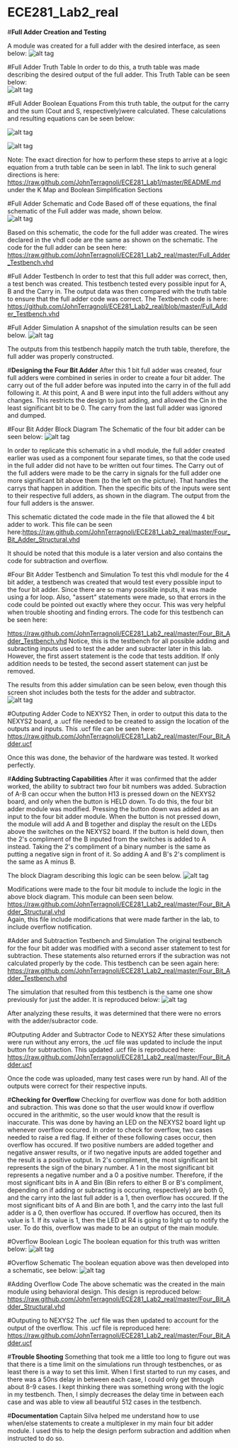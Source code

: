 ECE281_Lab2_real
================



#**Full Adder Creation and Testing**

A module was created for a full adder with the desired interface, as seen below: 
![alt tag](https://raw.github.com/JohnTerragnoli/ECE281_Lab2_real/master/Full%20Adder%20Interface.JPG "Full Adder Interface")


#Full Adder Truth Table
In order to do this, a truth table was made describing the desired output of the full adder.  This Truth Table can be seen below:  
![alt tag](https://raw.github.com/JohnTerragnoli/ECE281_Lab2_real/master/Full%20Adder%20Truth%20Table.PNG "Full Adder Truth Table")


#Full Adder Boolean Equations 
From this truth table, the output for the carry  and the sum (Cout and S, respectively)were calculated.  These calculations and resulting equations can be seen below: 


![alt tag](https://raw.github.com/JohnTerragnoli/ECE281_Lab2_real/master/Full%20Adder%20Cout%20logic.PNG "Carry Out Logic Calculations")

![alt tag](https://raw.github.com/JohnTerragnoli/ECE281_Lab2_real/master/full%20adder%20Sout%20Logic.PNG "Sum Logic Calculations")

Note: The exact direction for how to perform these steps to arrive at a logic equation from a truth table can be seen in lab1.  The link to such general directions is here: https://raw.github.com/JohnTerragnoli/ECE281_Lab1/master/README.md under the K Map and Boolean Simplification Sections


#Full Adder Schematic and Code
Based off of these equations, the final schematic of the Full adder was made, shown below.  
![alt tag](https://raw.github.com/JohnTerragnoli/ECE281_Lab2_real/master/Full%20Adder%20Schematic.JPG "Full Adder Schematic")

Based on this schematic, the code for the full adder was created.  The wires declared in the vhdl code are the same as shown on the schematic.  The code for the full adder can be seen here:  https://raw.github.com/JohnTerragnoli/ECE281_Lab2_real/master/Full_Adder_Testbench.vhd   


#Full Adder Testbench
In order to test that this full adder was correct, then, a test bench was created.  This testbench tested every possible input for A, B and the Carry in.  The output data was then compared with the truth table to ensure that the full adder code was correct.  The Textbench code is here: https://github.com/JohnTerragnoli/ECE281_Lab2_real/blob/master/Full_Adder_Testbench.vhd  


#Full Adder Simulation
A snapshot of the simulation results can be seen below. 
![alt tag](https://raw.github.com/JohnTerragnoli/ECE281_Lab2_real/master/Full_Adder_Testbench_Simulation.PNG "Full Adder Simulation Results")

The outputs from this testbench happily match the truth table, therefore, the full adder was properly constructed.  




#**Designing the Four Bit Adder**
After this 1 bit full adder was created, four full adders were combined in series in order to create a four bit adder.  The carry out of the full adder before was inputed into the carry in of the full add following it.  At this point, A and B were input into the full adders without any changes.  This restricts the design to just adding, and allowed the Cin in the least significant bit to be 0.  The carry from the last full adder was ignored and dumped.  


#Four Bit Adder Block Diagram
The Schematic of the four bit adder can be seen below: 
![alt tag](https://raw.github.com/JohnTerragnoli/ECE281_Lab2_real/master/4%20Bit%20Adder%20Schematic.JPG "$ Bit Adder Block Diagram")

In order to replicate this schematic in a vhdl module, the full adder created earlier was used as a component four separate times, so that the code used in the full adder did not have to be written out four times. The Carry out of the full adders were made to be the carry in signals for the full adder one more significant bit above them (to the left on the picture).  That handles the carrys that happen in addition.  Then the specific bits of the inputs were sent to their respective full adders, as shown in the diagram. The output from the four full adders is the answer.  


This schematic dictated the code made in the file that allowed the 4 bit adder to work.  This file can be seen here:https://raw.github.com/JohnTerragnoli/ECE281_Lab2_real/master/Four_Bit_Adder_Structural.vhd 

It should be noted that this module is a later version and also contains the code for subtraction and overflow.  


#Four Bit Adder Testbench and Simulation
To test this vhdl module for the 4 bit adder, a testbench was created that would test every possible input to the four bit adder.  Since there are so many possible inputs, it was made using a for loop.  Also, "assert" statements were made, so that errors in the code could be pointed out exactly where they occur.  This was very helpful when trouble shooting and finding errors.  The code for this testbench can be seen here: 

https://raw.github.com/JohnTerragnoli/ECE281_Lab2_real/master/Four_Bit_Adder_Testbench.vhd 
Notice, this is the testbench for all possible adding and subracting inputs used to test the adder and subracter later in this lab.  However, the first assert statement is the code that tests addition.  If only addition needs to be tested, the second assert statement can just be removed.  

The results from this adder simulation can be seen below, even though this screen shot includes both the tests for the adder and subtractor.  
![alt tag](https://raw.github.com/JohnTerragnoli/ECE281_Lab2_real/master/Four%20Bit%20Adder%20Simulation%20Results.PNG "Four Bit Adder Simulation Results")



#Outputing Adder Code to NEXYS2
Then, in order to output this data to the NEXYS2 board, a .ucf file needed to be created to assign the location of the outputs and inputs.  This .ucf file can be seen here: 
https://raw.github.com/JohnTerragnoli/ECE281_Lab2_real/master/Four_Bit_Adder.ucf  

Once this was done, the behavior of the hardware was tested.  It worked perfectly.  


#**Adding Subtracting Capabilities**
After it was confirmed that the adder worked, the ability to subtract two four bit numbers was added.  Subraction of A-B can occur when the button H13 is pressed down on the NEXYS2 board, and only when the button is HELD down.  To do this, the four bit adder module was modified.  Pressing the button down was added as an input to the four bit adder module.  When the button is not pressed down, the module will add A and B together and display the result on the LEDs above the switches on the NEXYS2 board.  If the button is held down, then the 2's compliment of the B inputed from the switches is added to A instead.  Taking the 2's compliment of a binary number is the same as putting a negative sign in front of it.  So adding A and B's 2's compliment is the same as A minus B.  

The block Diagram describing this logic can be seen below.
![alt tag](https://raw.github.com/JohnTerragnoli/ECE281_Lab2_real/master/Subtractor%20Schematic.JPG "Integrating Subtraction Schematic")


Modifications were made to the four bit module to include the logic in the above block diagram.  This module can been seen below.  https://raw.github.com/JohnTerragnoli/ECE281_Lab2_real/master/Four_Bit_Adder_Structural.vhd  
Again, this file include modifications that were made farther in the lab, to include overflow notification.  


#Adder and Subtraction Testbench and Simulation
The original testbench for the four bit adder was modified with a second asser statement to test for subtraction.  These statements also returned errors if the subraction was not calculated properly by the code.   This testbench can be seen again here: https://raw.github.com/JohnTerragnoli/ECE281_Lab2_real/master/Four_Bit_Adder_Testbench.vhd

The simulation that resulted from this testbench is the same one show previously for just the adder.  It is reproduced below: 
![alt tag](https://raw.github.com/JohnTerragnoli/ECE281_Lab2_real/master/Four%20Bit%20Adder%20Simulation%20Results.PNG "Adder and Subractor Simulation Results")

After analyzing these results, it was determined that there were no errors with the adder/subractor code.  


#Outputing Adder and Subtractor Code to NEXYS2
After these simulations were run without any errors, the .ucf file was updated to include the input button for subtraction.  This updated .ucf file is reproduced here: https://raw.github.com/JohnTerragnoli/ECE281_Lab2_real/master/Four_Bit_Adder.ucf

Once the code was uploaded, many test cases were run by hand.  All of the outputs were correct for their respective inputs.  

#**Checking for Overflow**
Checking for overflow was done for both addition and subraction.  This was done so that the user would know if overflow occured in the arithmitic, so the user would know that the result is inaccurate.  This was done by having an LED on the NEXYS2 board light up whenever overflow occured.  In order to check for overflow, two cases needed to raise a red flag.  If either of these following cases occur, then overflow has occured.  If two positive numbers are added together and negative answer results, or if two negative inputs are added together and the result is a positive output.  In 2's compliment, the most significant bit represents the sign of the binary number. A 1 in the most significant bit represents a negative number and a 0 a positive number.  Therefore, if the most significant bits in A and Bin (Bin refers to either B or B's compliment, depending on if adding or subracting is occuring, respectively) are both 0, and the carry into the last full adder is a 1, then overflow has occured.  If the most significant bits of A and Bin are both 1, and the carry into the last full adder is a 0, then overflow has occured.  If overflow has occured, then its value is 1.  If its value is 1, then the LED at R4 is going to light up to notify the user.  To do this, overflow was made to be an output of the main module.  


#Overflow Boolean Logic
The boolean equation for this truth was written below:
![alt tag](https://raw.github.com/JohnTerragnoli/ECE281_Lab2_real/master/Overflow%20Equation.PNG "Overflow Boolean Logic")

#Overflow Schematic
The boolean equation above was then developed into a schematic, see below:
![alt tag](https://raw.github.com/JohnTerragnoli/ECE281_Lab2_real/master/Overflow%20Schematic.JPG "Overflow Schematic")


#Adding Overflow Code
The above schematic was the created in the main module using behavioral design.  This design is reproduced below:
https://raw.github.com/JohnTerragnoli/ECE281_Lab2_real/master/Four_Bit_Adder_Structural.vhd   

#Outputing to NEXYS2
The .ucf file was then updated to account for the output of the overflow.  This .ucf file is reproduced here: 
https://raw.github.com/JohnTerragnoli/ECE281_Lab2_real/master/Four_Bit_Adder.ucf



#**Trouble Shooting**
Something that took me a little too long to figure out was that there is a time limit on the simulations run through testbenches, or as least there is a way to set this limit.  When I first started to run my cases, and there was a 50ns delay in between each case, I could only get through about 8-9 cases.  I kept thinking there was something wrong with the logic in my testbench.  Then, I simply decreases the delay time in between each case and was able to view all beautiful 512 cases in the testbench.  



#**Documentation**
Captain Silva helped me understand how to use when/else statements to create a multiplexer in my main four bit adder module.  I used this to help the design perform subraction and addition when instructed to do so.  

